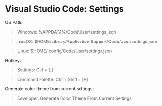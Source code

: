 # Visual Studio Code: Settings

OS Path:

> Windows: %APPDATA%\Code\User\settings.json

> macOS:  $HOME/Library/Application Support/Code/User/settings.json

> Linux:  $HOME/.config/Code/User/settings.json

Hotkeys:

> Settings: Ctrl + [,]

> Command Palette: Ctrl + Shift + [P]

Generate color theme from current settings:

> Developer: Generate Color Theme From Current Settings
